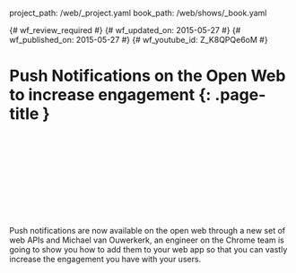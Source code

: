 project_path: /web/_project.yaml
book_path: /web/shows/_book.yaml

{# wf_review_required #}
{# wf_updated_on: 2015-05-27 #}
{# wf_published_on: 2015-05-27 #}
{# wf_youtube_id: Z_K8QPQe6oM #}

# Push Notifications on the Open Web to increase engagement {: .page-title }


<div class="video-wrapper">
  <iframe class="devsite-embedded-youtube-video" data-video-id="Z_K8QPQe6oM"
          data-autohide="1" data-showinfo="0" frameborder="0" allowfullscreen>
  </iframe>
</div>

Push notifications are now available on the open web through a new set of web APIs and 
Michael van Ouwerkerk, an engineer on the Chrome team is going to show you how to add 
them to your web app so that you can vastly increase the engagement you have with 
your users.
